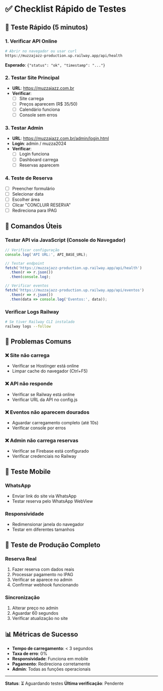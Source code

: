 # ✅ Checklist Rápido de Testes

## 🚀 Teste Rápido (5 minutos)

### 1. Verificar API Online
```bash
# Abrir no navegador ou usar curl
https://muzzajazz-production.up.railway.app/api/health
```
**Esperado**: `{"status": "ok", "timestamp": "..."}`

### 2. Testar Site Principal
- **URL**: https://muzzajazz.com.br
- **Verificar**: 
  - [ ] Site carrega
  - [ ] Preços aparecem (R$ 35/50)
  - [ ] Calendário funciona
  - [ ] Console sem erros

### 3. Testar Admin
- **URL**: https://muzzajazz.com.br/admin/login.html
- **Login**: admin / muzza2024
- **Verificar**:
  - [ ] Login funciona
  - [ ] Dashboard carrega
  - [ ] Reservas aparecem

### 4. Teste de Reserva
- [ ] Preencher formulário
- [ ] Selecionar data
- [ ] Escolher área
- [ ] Clicar "CONCLUIR RESERVA"
- [ ] Redireciona para IPAG

## 🔧 Comandos Úteis

### Testar API via JavaScript (Console do Navegador)
```javascript
// Verificar configuração
console.log('API URL:', API_BASE_URL);

// Testar endpoint
fetch('https://muzzajazz-production.up.railway.app/api/health')
  .then(r => r.json())
  .then(console.log);

// Verificar eventos
fetch('https://muzzajazz-production.up.railway.app/api/eventos')
  .then(r => r.json())
  .then(data => console.log('Eventos:', data));
```

### Verificar Logs Railway
```bash
# Se tiver Railway CLI instalado
railway logs --follow
```

## 🐛 Problemas Comuns

### ❌ Site não carrega
- Verificar se Hostinger está online
- Limpar cache do navegador (Ctrl+F5)

### ❌ API não responde
- Verificar se Railway está online
- Verificar URL da API no config.js

### ❌ Eventos não aparecem dourados
- Aguardar carregamento completo (até 10s)
- Verificar console por erros

### ❌ Admin não carrega reservas
- Verificar se Firebase está configurado
- Verificar credenciais no Railway

## 📱 Teste Mobile

### WhatsApp
- Enviar link do site via WhatsApp
- Testar reserva pelo WhatsApp WebView

### Responsividade
- Redimensionar janela do navegador
- Testar em diferentes tamanhos

## 🎯 Teste de Produção Completo

### Reserva Real
1. Fazer reserva com dados reais
2. Processar pagamento no IPAG
3. Verificar se aparece no admin
4. Confirmar webhook funcionando

### Sincronização
1. Alterar preço no admin
2. Aguardar 60 segundos
3. Verificar atualização no site

## 📊 Métricas de Sucesso

- **Tempo de carregamento**: < 3 segundos
- **Taxa de erro**: 0%
- **Responsividade**: Funciona em mobile
- **Pagamento**: Redireciona corretamente
- **Admin**: Todas as funções operacionais

---

**Status**: ⏳ Aguardando testes
**Última verificação**: Pendente